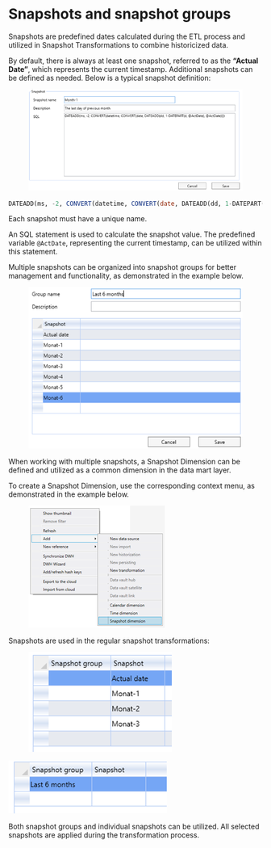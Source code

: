 # Snapshots and snapshot groups

Snapshots are predefined dates calculated during the ETL process and utilized in Snapshot Transformations to combine historicized data.

By default, there is always at least one snapshot, referred to as the **“Actual Date”**, which represents the current timestamp. Additional snapshots can be defined as needed. Below is a typical snapshot definition:

<figure><img src="../../.gitbook/assets/image (55).png" alt=""><figcaption></figcaption></figure>

```sql
DATEADD(ms, -2, CONVERT(datetime, CONVERT(date, DATEADD(dd, 1-DATEPART(d, @ActDate), @ActDate))))

```



Each snapshot must have a unique name.

An SQL statement is used to calculate the snapshot value. The predefined variable `@ActDate`, representing the current timestamp, can be utilized within this statement.

Multiple snapshots can be organized into snapshot groups for better management and functionality, as demonstrated in the example below.

<figure><img src="../../.gitbook/assets/image (56).png" alt=""><figcaption></figcaption></figure>

When working with multiple snapshots, a Snapshot Dimension can be defined and utilized as a common dimension in the data mart layer.

To create a Snapshot Dimension, use the corresponding context menu, as demonstrated in the example below.

<figure><img src="../../.gitbook/assets/image (57).png" alt=""><figcaption></figcaption></figure>

Snapshots are used in the regular snapshot transformations:

<figure><img src="../../.gitbook/assets/image (58).png" alt=""><figcaption></figcaption></figure>

<img src="../../.gitbook/assets/image (59).png" alt="" data-size="original">

Both snapshot groups and individual snapshots can be utilized. All selected snapshots are applied during the transformation process.
